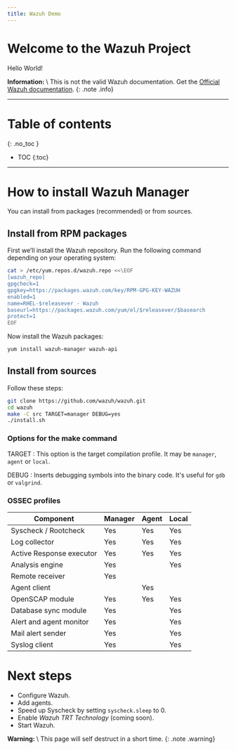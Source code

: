 ```yaml
---
title: Wazuh Demo
---
```


# Welcome to the Wazuh Project

Hello World!

**Information:** \\
This is not the valid Wazuh documentation. Get the [Official Wazuh documentation](http://documentation.wazuh.com/en/latest).
{: .note .info}

---

# Table of contents
{: .no_toc }

* TOC
{:toc}

---

# How to install Wazuh Manager

You can install from packages (recommended) or from sources.

## Install from RPM packages

First we’ll install the Wazuh repository. Run the following command depending on your operating system:

```sh
cat > /etc/yum.repos.d/wazuh.repo <<\EOF
[wazuh_repo]
gpgcheck=1
gpgkey=https://packages.wazuh.com/key/RPM-GPG-KEY-WAZUH
enabled=1
name=RHEL-$releasever - Wazuh
baseurl=https://packages.wazuh.com/yum/el/$releasever/$basearch
protect=1
EOF
```

Now install the Wazuh packages:

```sh
yum install wazuh-manager wazuh-api
```

## Install from sources

Follow these steps:

```sh
git clone https://github.com/wazuh/wazuh.git
cd wazuh
make -C src TARGET=manager DEBUG=yes
./install.sh
```

### Options for the make command

TARGET
: This option is the target compilation profile. It may be `manager`, `agent` or `local`.

DEBUG
: Inserts debugging symbols into the binary code. It's useful for `gdb` or `valgrind`.

### OSSEC profiles

Component|Manager|Agent|Local
---------|-------|-----|-----
Syscheck / Rootcheck|Yes|Yes|Yes
Log collector|Yes|Yes|Yes
Active Response executor|Yes|Yes|Yes
Analysis engine|Yes||Yes
Remote receiver|Yes||
Agent client||Yes|
OpenSCAP module|Yes|Yes|Yes
Database sync module|Yes||Yes
Alert and agent monitor|Yes||Yes
Mail alert sender|Yes||Yes
Syslog client|Yes||Yes

# Next steps

* Configure Wazuh.
* Add agents.
* Speed up Syscheck by setting `syscheck.sleep` to 0.
* Enable *Wazuh TRT Technology* (coming soon).
* Start Wazuh.

**Warning:** \\
This page will self destruct in a short time.
{: .note .warning}
